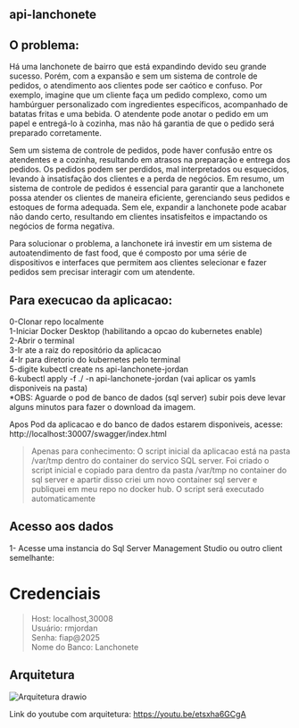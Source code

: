 ##  api-lanchonete

## O problema:

Há uma lanchonete de bairro que está expandindo devido seu grande sucesso. Porém, com a expansão e sem um sistema de controle de pedidos, o atendimento aos clientes pode ser caótico e confuso. 
Por exemplo, imagine que um cliente faça um pedido complexo, como um hambúrguer personalizado com ingredientes específicos, acompanhado de batatas fritas e uma bebida. 
O atendente pode anotar o pedido em um papel e entregá-lo à cozinha, mas não há garantia de que o pedido será preparado corretamente. 

Sem um sistema de controle de pedidos, pode haver confusão entre os atendentes e a cozinha, resultando em atrasos na preparação e entrega dos pedidos. Os pedidos podem ser perdidos, mal interpretados ou esquecidos, levando à insatisfação dos clientes e a perda de negócios. 
Em resumo, um sistema de controle de pedidos é essencial para garantir que a lanchonete possa atender os clientes de maneira eficiente, gerenciando seus pedidos e estoques de forma adequada. 
Sem ele, expandir a lanchonete pode acabar não dando certo, resultando em clientes insatisfeitos e impactando os negócios de forma negativa. 

Para solucionar o problema, a lanchonete irá investir em um sistema de autoatendimento de fast food, que é composto por uma série de dispositivos e interfaces que permitem aos clientes selecionar e fazer pedidos sem precisar interagir com um atendente.

## Para execucao da aplicacao:
 0-Clonar repo localmente <br>
 1-Iniciar Docker Desktop (habilitando a opcao do kubernetes enable)  <br>
 2-Abrir o terminal  <br>
 3-Ir ate a raiz do repositório da aplicacao  <br>
 4-Ir para diretorio do kubernetes pelo terminal  <br>
 5-digite kubectl create ns api-lanchonete-jordan  <br>
 6-kubectl apply -f ./ -n api-lanchonete-jordan (vai aplicar os yamls disponiveis na pasta)  <br>
	*OBS: Aguarde o pod de banco de dados (sql server) subir pois deve levar alguns minutos para fazer o download da imagem.  <br>
 
  Apos Pod da aplicacao e do banco de dados estarem disponiveis, acesse:  <br>
  http://localhost:30007/swagger/index.html   <br>
  
> Apenas para conhecimento: O script inicial da aplicacao está na pasta /var/tmp dentro do container do servico SQL server. Foi criado o script inicial e copiado
 para dentro da pasta /var/tmp no container do sql server e apartir disso criei um novo container sql server e publiquei em meu repo no docker hub.
 O script será executado automaticamente

## Acesso aos dados
1- Acesse uma instancia do Sql Server Management Studio ou outro client semelhante:
# Credenciais
>Host: localhost,30008 <br>
>Usuário: rmjordan <br>
>Senha: fiap@2025 <br>
>Nome do Banco: Lanchonete  <br>

## Arquitetura
![Arquitetura drawio](https://github.com/user-attachments/assets/ced8a56e-eca8-4fdb-98f3-1806a5a615c6)


Link do youtube com arquitetura: https://youtu.be/etsxha6GCgA
